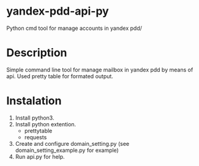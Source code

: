 # yandex-pdd-api-py
Python cmd tool for manage accounts in yandex pdd/

# Description 
Simple command line tool for manage mailbox in yandex pdd by means of api. Used pretty table for formated output.
 
# Instalation
1. Install python3.
1. Install python extention.
	* prettytable
	* requests
1. Create and configure domain_setting.py (see domain_setting_example.py for example)
1. Run api.py for help.
